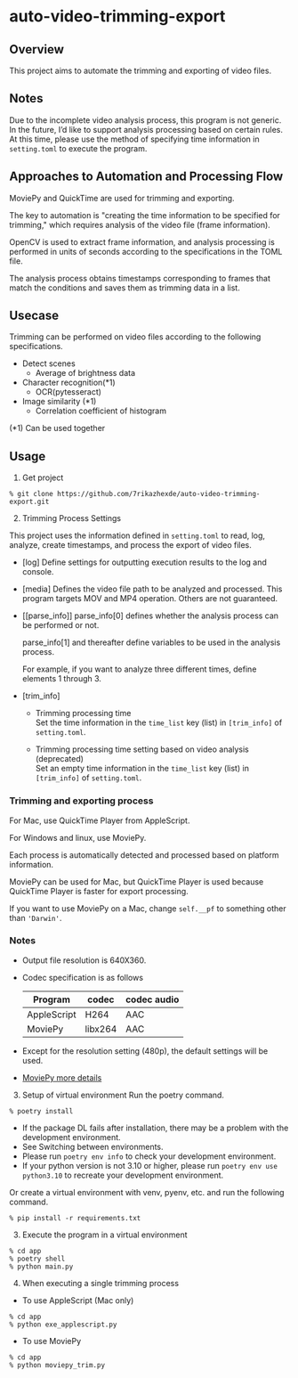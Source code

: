 # auto-video-trimming-export

## Overview
This project aims to automate the trimming and exporting of video files.

## Notes
Due to the incomplete video analysis process, this program is not generic.  
In the future, I’d like to support analysis processing based on certain rules.  
At this time, please use the method of specifying time information in ```setting.toml``` to execute the program.

## Approaches to Automation and Processing Flow
MoviePy and QuickTime are used for trimming and exporting.

The key to automation is "creating the time information to be specified for trimming," which requires analysis of the video file (frame information).

OpenCV is used to extract frame information, and analysis processing is performed in units of seconds according to the specifications in the TOML file.

The analysis process obtains timestamps corresponding to frames that match the conditions and saves them as trimming data in a list.

## Usecase
Trimming can be performed on video files according to the following specifications.
* Detect scenes
  * Average of brightness data
* Character recognition(*1)
  * OCR(pytesseract)
* Image similarity (*1)
  * Correlation coefficient of histogram

(*1) Can be used together

## Usage
1. Get project
```
% git clone https://github.com/7rikazhexde/auto-video-trimming-export.git 
```

2. Trimming Process Settings

This project uses the information defined in ```setting.toml``` to read, log, analyze, create timestamps, and process the export of video files.

* [log]
  Define settings for outputting execution results to the log and console.
  
* [media]
  Defines the video file path to be analyzed and processed.
  This program targets MOV and MP4 operation. Others are not guaranteed.

* [[parse_info]]
  parse_info[0] defines whether the analysis process can be performed or not.

  parse_info[1] and thereafter define variables to be used in the analysis process.

  For example, if you want to analyze three different times, define elements 1 through 3.

* [trim_info]
  * Trimming processing time   
  Set the time information in the ```time_list``` key (list) in ```[trim_info]``` of ```setting.toml```.

  * Trimming processing time setting based on video analysis (deprecated)  
  Set an empty time information in the ```time_list``` key (list) in ```[trim_info]``` of ```setting.toml```.

### Trimming and exporting process  
  For Mac, use QuickTime Player from AppleScript.  

  For Windows and linux, use MoviePy.  

  Each process is automatically detected and processed based on platform information.  

  MoviePy can be used for Mac, but QuickTime Player is used because QuickTime Player is faster for export processing.  

  If you want to use MoviePy on a Mac, change ```self.__pf``` to something other than ```'Darwin'```.

### Notes
* Output file resolution is 640X360.
* Codec specification is as follows

  | Program     | codec       | codec audio | 
  | ----------- | ----------- | ----------- |
  | AppleScript | H264        | AAC         | 
  | MoviePy     | libx264     | AAC         | 

* Except for the resolution setting (480p), the default settings will be used.
* [MoviePy more details](https://zulko.github.io/moviepy/ref/VideoClip/VideoClip.html#moviepy.video.VideoClip.VideoClip.write_videofile
)

3. Setup of virtual environment
Run the poetry command.
```
% poetry install
```
* If the package DL fails after installation, there may be a problem with the development environment.
* See Switching between environments.
* Please run ```poetry env info``` to check your development environment.
* If your python version is not 3.10 or higher, please run ```poetry env use python3.10``` to recreate your development environment.

Or create a virtual environment with venv, pyenv, etc. and run the following command.
```
% pip install -r requirements.txt
```

3. Execute the program in a virtual environment
```
% cd app
% poetry shell
% python main.py
```

4. When executing a single trimming process

* To use AppleScript (Mac only)
```
% cd app
% python exe_applescript.py
```
* To use MoviePy
```
% cd app
% python moviepy_trim.py
```
